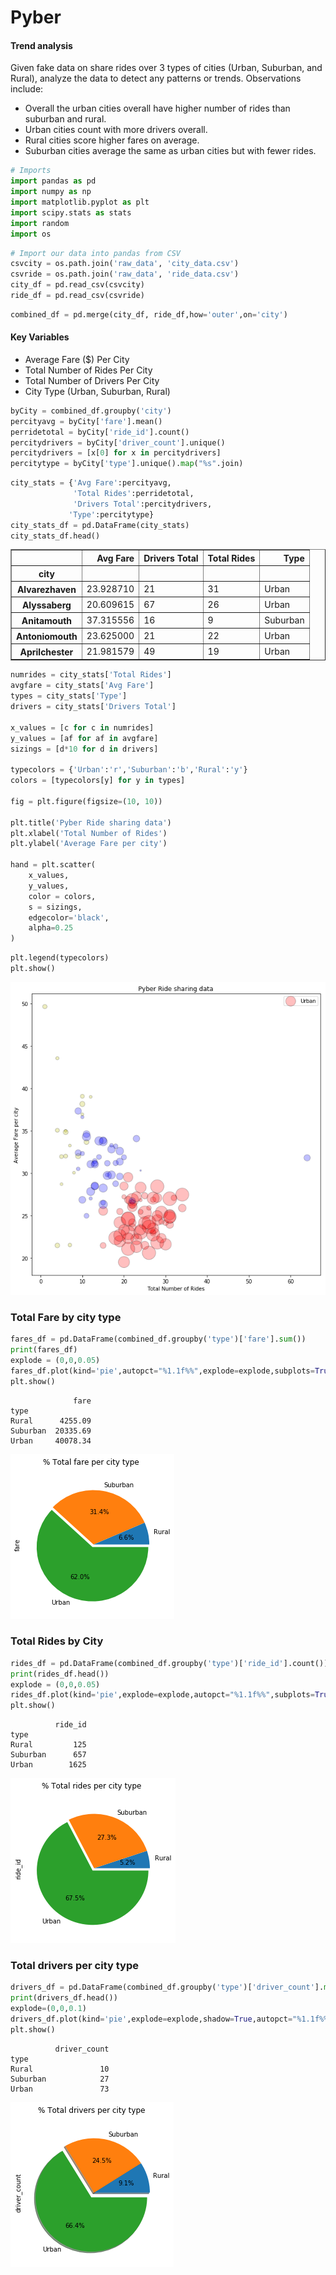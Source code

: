 
# Pyber

#### Trend analysis
Given fake data on share rides over 3 types of cities (Urban, Suburban, and Rural), analyze the data to detect any patterns or trends. Observations include:
- Overall the urban cities overall have higher number of rides than suburban and rural.
- Urban cities count with more drivers overall.
- Rural cities score higher fares on average.
- Suburban cities average the same as urban cities but with fewer rides.


```python
# Imports
import pandas as pd
import numpy as np
import matplotlib.pyplot as plt
import scipy.stats as stats
import random
import os
```


```python
# Import our data into pandas from CSV
csvcity = os.path.join('raw_data', 'city_data.csv')
csvride = os.path.join('raw_data', 'ride_data.csv')
city_df = pd.read_csv(csvcity)
ride_df = pd.read_csv(csvride)
```


```python
combined_df = pd.merge(city_df, ride_df,how='outer',on='city')
```

#### Key Variables


- Average Fare ($) Per City
- Total Number of Rides Per City
- Total Number of Drivers Per City
- City Type (Urban, Suburban, Rural)


```python
byCity = combined_df.groupby('city')
percityavg = byCity['fare'].mean()
perridetotal = byCity['ride_id'].count()
percitydrivers = byCity['driver_count'].unique()
percitydrivers = [x[0] for x in percitydrivers]
percitytype = byCity['type'].unique().map("%s".join)
```


```python
city_stats = {'Avg Fare':percityavg,
              'Total Rides':perridetotal,
              'Drivers Total':percitydrivers,
             'Type':percitytype}
city_stats_df = pd.DataFrame(city_stats)
city_stats_df.head()
```




<div>
<style>
    .dataframe thead tr:only-child th {
        text-align: right;
    }

    .dataframe thead th {
        text-align: left;
    }

    .dataframe tbody tr th {
        vertical-align: top;
    }
</style>
<table border="1" class="dataframe">
  <thead>
    <tr style="text-align: right;">
      <th></th>
      <th>Avg Fare</th>
      <th>Drivers Total</th>
      <th>Total Rides</th>
      <th>Type</th>
    </tr>
    <tr>
      <th>city</th>
      <th></th>
      <th></th>
      <th></th>
      <th></th>
    </tr>
  </thead>
  <tbody>
    <tr>
      <th>Alvarezhaven</th>
      <td>23.928710</td>
      <td>21</td>
      <td>31</td>
      <td>Urban</td>
    </tr>
    <tr>
      <th>Alyssaberg</th>
      <td>20.609615</td>
      <td>67</td>
      <td>26</td>
      <td>Urban</td>
    </tr>
    <tr>
      <th>Anitamouth</th>
      <td>37.315556</td>
      <td>16</td>
      <td>9</td>
      <td>Suburban</td>
    </tr>
    <tr>
      <th>Antoniomouth</th>
      <td>23.625000</td>
      <td>21</td>
      <td>22</td>
      <td>Urban</td>
    </tr>
    <tr>
      <th>Aprilchester</th>
      <td>21.981579</td>
      <td>49</td>
      <td>19</td>
      <td>Urban</td>
    </tr>
  </tbody>
</table>
</div>




```python
numrides = city_stats['Total Rides']
avgfare = city_stats['Avg Fare']
types = city_stats['Type']
drivers = city_stats['Drivers Total']

x_values = [c for c in numrides]
y_values = [af for af in avgfare]
sizings = [d*10 for d in drivers]

typecolors = {'Urban':'r','Suburban':'b','Rural':'y'}
colors = [typecolors[y] for y in types]

fig = plt.figure(figsize=(10, 10))

plt.title('Pyber Ride sharing data')
plt.xlabel('Total Number of Rides')
plt.ylabel('Average Fare per city')

hand = plt.scatter(
    x_values,
    y_values,
    color = colors,
    s = sizings,
    edgecolor='black',
    alpha=0.25
)
```


```python
plt.legend(typecolors)
plt.show()
```


![png](output_10_0.png)


### Total Fare by city type


```python
fares_df = pd.DataFrame(combined_df.groupby('type')['fare'].sum())
print(fares_df)
explode = (0,0,0.05)
fares_df.plot(kind='pie',autopct="%1.1f%%",explode=explode,subplots=True,figsize=(4,4),legend=False,title="% Total fare per city type")
plt.show()
```

                  fare
    type              
    Rural      4255.09
    Suburban  20335.69
    Urban     40078.34



![png](output_12_1.png)


### Total Rides by City


```python
rides_df = pd.DataFrame(combined_df.groupby('type')['ride_id'].count())
print(rides_df.head())
explode = (0,0,0.05)
rides_df.plot(kind='pie',explode=explode,autopct="%1.1f%%",subplots=True,figsize=(4,4),legend=False,title='% Total rides per city type')
plt.show()
```

              ride_id
    type             
    Rural         125
    Suburban      657
    Urban        1625



![png](output_14_1.png)


### Total drivers per city type


```python
drivers_df = pd.DataFrame(combined_df.groupby('type')['driver_count'].max())
print(drivers_df.head())
explode=(0,0,0.1)
drivers_df.plot(kind='pie',explode=explode,shadow=True,autopct="%1.1f%%",subplots=True,figsize=(4,4),legend=False,title='% Total drivers per city type')
plt.show()
```

              driver_count
    type                  
    Rural               10
    Suburban            27
    Urban               73



![png](output_16_1.png)


